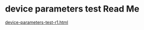 

device parameters test Read Me
===

[device-parameters-test-r1.html]( https://prediqtiv.github.io/device-parameters-test/device-parameters-test-r1.html )